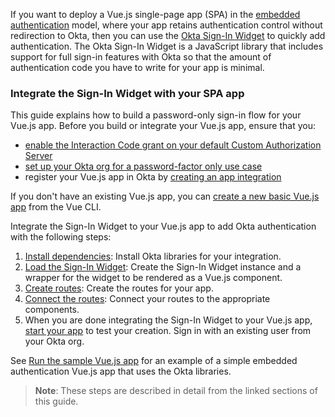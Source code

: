 If you want to deploy a Vue.js single-page app (SPA) in the [embedded authentication](/docs/concepts/redirect-vs-embedded/#embedded-authentication) model, where your app retains authentication control without redirection to Okta, then you can use the [Okta Sign-In Widget](/code/javascript/okta_sign-in_widget/) to quickly add authentication. The Okta Sign-In Widget is a JavaScript library that includes support for full sign-in features with Okta so that the amount of authentication code you have to write for your app is minimal.

### Integrate the Sign-In Widget with your SPA app

This guide explains how to build a password-only sign-in flow for your Vue.js app. Before you build or integrate your Vue.js app, ensure that you:
* [enable the Interaction Code grant on your default Custom Authorization Server](/docs/guides/oie-embedded-common-org-setup/android/main/#update-the-default-custom-authorization-server)
* [set up your Okta org for a password-factor only use case](/docs/guides/oie-embedded-common-org-setup/nodejs/main/#set-up-your-okta-org-for-a-password-factor-only-use-case)
* register your Vue.js app in Okta by [creating an app integration](#create-an-okta-app-integration)

If you don't have an existing Vue.js app, you can [create a new basic Vue.js app](#create-a-new-vue-js-app-optional) from the Vue CLI.

Integrate the Sign-In Widget to your Vue.js app to add Okta authentication with the following steps:

 1. [Install dependencies](#install-dependencies): Install Okta libraries for your integration.
 2. [Load the Sign-In Widget](#load-the-sign-in-widget): Create the Sign-In Widget instance and a wrapper for the widget to be rendered as a Vue.js component.
 3. [Create routes](#create-routes): Create the routes for your app.
 4. [Connect the routes](#connect-the-routes): Connect your routes to the appropriate components.
 5. When you are done integrating the Sign-In Widget to your Vue.js app, [start your app](#start-your-app) to test your creation. Sign in with an existing user from your Okta org.

See [Run the sample Vue.js app](#run-the-sample-vue-js-app) for an example of a simple embedded authentication Vue.js app that uses the Okta libraries.

> **Note**: These steps are described in detail from the linked sections of this guide.
